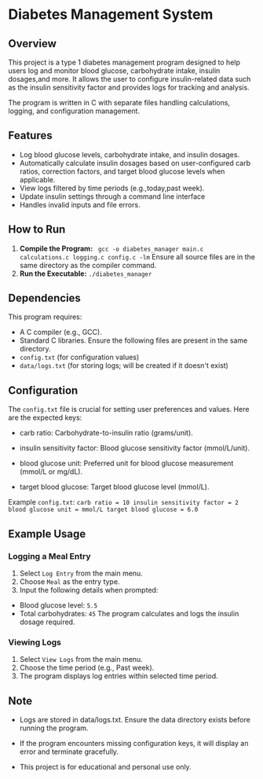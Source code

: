 # Diabetes Management System

## Overview 

This project is a type 1 diabetes management program designed to help users log and monitor blood glucose, carbohydrate intake, insulin dosages,and more. It allows the user to configure insulin-related data such as the insulin sensitivity factor and provides logs for tracking and analysis. 

The program is written in C with separate files handling calculations, logging, and configuration management. 

## Features
- Log blood glucose levels, carbohydrate intake, and insulin dosages.
- Automatically calculate insulin dosages based on user-configured carb ratios, correction factors, and target blood glucose levels when applicable.
- View logs filtered by time periods (e.g.,today,past week).
- Update insulin settings through a command line interface
- Handles invalid inputs and file errors.

## How to Run
1. **Compile the Program:**
` gcc -o diabetes_manager main.c calculations.c logging.c config.c -lm`
Ensure all source files are in the same directory as the compiler command.
2. **Run the Executable:**
`./diabetes_manager`

## Dependencies
This program requires:
- A C compiler (e.g., GCC).
- Standard C libraries. 
Ensure the following files are present in the same directory.
- `config.txt` (for configuration values)
- `data/logs.txt` (for storing logs; will be created if it doesn't exist)

## Configuration
The `config.txt` file is crucial for setting user preferences and values. Here are the expected keys: 
- carb ratio: Carbohydrate-to-insulin ratio (grams/unit).

- insulin sensitivity factor: Blood glucose sensitivity factor (mmol/L/unit).

- blood glucose unit: Preferred unit for blood glucose measurement (mmol/L or mg/dL).

- target blood glucose: Target blood glucose level (mmol/L).

Example `config.txt`:
`carb ratio = 10
insulin sensitivity factor = 2
blood glucose unit = mmol/L
target blood glucose = 6.0 `

## Example Usage
### Logging a Meal Entry
1. Select `Log Entry` from the main menu. 
2. Choose `Meal` as the entry type.
3. Input the following details when prompted: 
- Blood glucose level: `5.5`
- Total carbohydrates: `45`
The program calculates and logs the insulin dosage required. 
### Viewing Logs
1. Select `View Logs` from the main menu.
2. Choose the time period (e.g., Past week).
3. The program displays log entries within selected time period.

## Note
- Logs are stored in data/logs.txt. Ensure the data directory exists before running the program.

- If the program encounters missing configuration keys, it will display an error and terminate gracefully.

- This project is for educational and personal use only. 

